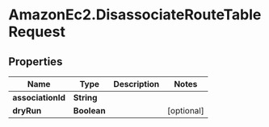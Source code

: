 # AmazonEc2.DisassociateRouteTableRequest

## Properties

Name | Type | Description | Notes
------------ | ------------- | ------------- | -------------
**associationId** | **String** |  | 
**dryRun** | **Boolean** |  | [optional] 


